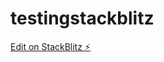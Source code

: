 # testingstackblitz

[Edit on StackBlitz ⚡️](https://stackblitz.com/edit/stackblitz-starters-k2epux)